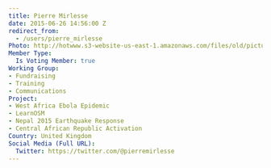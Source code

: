 ```yaml
---
title: Pierre Mirlesse
date: 2015-06-26 14:56:00 Z
redirect_from:
  - /users/pierre_mirlesse
Photo: http://hotwww.s3-website-us-east-1.amazonaws.com/files/old/pictures/picture-309-1437746541.jpg
Member Type:
  Is Voting Member: true
Working Group:
- Fundraising
- Training
- Communications
Project:
- West Africa Ebola Epidemic
- LearnOSM
- Nepal 2015 Earthquake Response
- Central African Republic Activation
Country: United Kingdom
Social Media (Full URL):
  Twitter: https://twitter.com/@pierremirlesse
---
```


